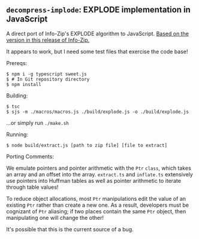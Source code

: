 ## `decompress-implode`: EXPLODE implementation in JavaScript

A direct port of Info-Zip's EXPLODE algorithm to JavaScript. [Based on the version in this release of Info-Zip.](https://downloads.sourceforge.net/project/infozip/UnZip%206.x%20%28latest%29/UnZip%206.0/unzip60.tar.gz)

It appears to work, but I need some test files that exercise the code base!

Prereqs:

```
$ npm i -g typescript sweet.js
$ # In Git repository directory
$ npm install
```

Building:

```
$ tsc
$ sjs -m ./macros/macros.js ./build/explode.js -o ./build/explode.js
```

...or simply run `./make.sh`

Running:

```
$ node build/extract.js [path to zip file] [file to extract]
```

Porting Comments:

We emulate pointers and pointer arithmetic with the `Ptr` `class`, which
takes an array and an offset into the array. `extract.ts` and `inflate.ts`
extensively use pointers into Huffman tables as well as pointer arithmetic
to iterate through table values!

To reduce object allocations, most `Ptr` manipulations edit the value of
an existing `Ptr` rather than create a new one. As a result, developers
must be cognizant of `Ptr` aliasing; if two places contain the same `Ptr`
object, then manipulating one will change the other!

It's possible that this is the current source of a bug.
